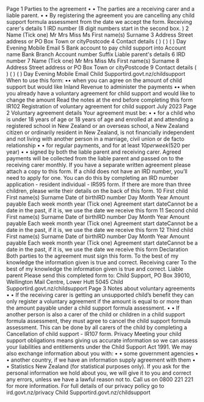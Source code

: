 Page 1 Parties to the agreement • • The parties are a receiving carer and a liable parent. • • By registering the agreement you are cancelling any child support formula assessment from the date we accept the form. Receiving carer's details 1 IRD number (8 digit numbers start in the second box. ) 2 Name (Tick one) Mr Mrs Miss Ms First name(s) Surname 3 Address Street address or PO Box Town or cityPostcode 4 Contact details ( ) ( ) ( ) Day Evening Mobile Email 5 Bank account to pay child support into Account name Bank Branch Account number Suffix Liable parent's details 6 IRD number 7 Name (Tick one) Mr Mrs Miss Ms First name(s) Surname 8 Address Street address or PO Box Town or cityPostcode 9 Contact details ( ) ( ) ( ) Day Evening Mobile Email Child Supportird.govt.nz/childsupport When to use this form: •• when you can agree on the amount of child support but would like Inland Revenue to administer the payments •• when you already have a voluntary agreement for child support and would like to change the amount Read the notes at the end before completing this form IR102 Registration of voluntary agreement for child support July 2023 Page 2 Voluntary agreement details Your agreement must be: • • for a child who is under 18 years of age or 18 years of age and enrolled at and attending a registered school in New Zealand or an overseas school, a New Zealand citizen or ordinarily resident in New Zealand, is not financially independent and not living with another person in a marriage, civil union or de facto relationship • • for regular payments, and for at least $10 per week ($520 per year) • • signed by both the liable parent and receiving carer. Agreed payments will be collected from the liable parent and passed on to the receiving carer monthly. If you have a separate written agreement please attach a copy to this form. If a child does not have an IRD number, you’ll need to apply for one. You can do this by completing an IRD number application - resident individual - IR595 form. If there are more than three children, please write their details on the back of this form. 10 First child First name(s) Surname Date of birthIRD number Day Month Year Amount payable Each week month year (Tick one) Agreement start dateCannot be a date in the past, if it is, we use the date we receive this form 11 Second child First name(s) Surname Date of birthIRD number Day Month Year Amount payable Each week month year (Tick one) Agreement start dateCannot be a date in the past, if it is, we use the date we receive this form 12 Third child First name(s) Surname Date of birthIRD number Day Month Year Amount payable Each week month year (Tick one) Agreement start dateCannot be a date in the past, if it is, we use the date we receive this form Declaration Both parties to the agreement must sign this form. To the best of my knowledge the information given is true and correct. Receiving carer To the best of my knowledge the information given is true and correct. Liable parent Please send this completed form to: Child Support, PO Box 39010, Wellington Mail Centre, Lower Hutt 5045 Child Supportird.govt.nz/childsupport Page 3 Notes about voluntary agreements • • If the receiving carer is getting an unsupported child’s benefit they can only register a voluntary agreement if the amount is equal to or more than the amount payable under a child support formula assessment. • • If another person is also a carer of the child or children in a child support formula assessment, they must agree to cancel the child support formula assessment. This can be done by all carers of the child by completing a Cancellation of child support - IR107 form. Privacy Meeting your child support obligations means giving us accurate information so we can assess your liabilities and entitlements under the Child Support Act 1991. We may also exchange information about you with: • • some government agencies • • another country, if we have an information supply agreement with them • • Statistics New Zealand (for statistical purposes only). If you ask for the personal information we hold about you, we will give it to you and correct any errors, unless we have a lawful reason not to. Call us on 0800 221 221 for more information. For full details of our privacy policy go to ird.govt.nz/privacy Child Supportird.govt.nz/childsupport